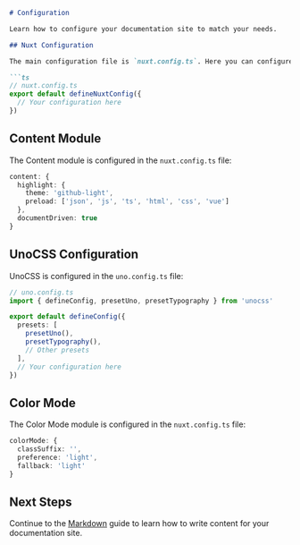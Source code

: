 ```md
# Configuration

Learn how to configure your documentation site to match your needs.

## Nuxt Configuration

The main configuration file is `nuxt.config.ts`. Here you can configure various aspects of your Nuxt application.

```ts
// nuxt.config.ts
export default defineNuxtConfig({
  // Your configuration here
})
```

## Content Module

The Content module is configured in the `nuxt.config.ts` file:

```ts
content: {
  highlight: {
    theme: 'github-light',
    preload: ['json', 'js', 'ts', 'html', 'css', 'vue']
  },
  documentDriven: true
}
```

## UnoCSS Configuration

UnoCSS is configured in the `uno.config.ts` file:

```ts
// uno.config.ts
import { defineConfig, presetUno, presetTypography } from 'unocss'

export default defineConfig({
  presets: [
    presetUno(),
    presetTypography(),
    // Other presets
  ],
  // Your configuration here
})
```

## Color Mode

The Color Mode module is configured in the `nuxt.config.ts` file:

```ts
colorMode: {
  classSuffix: '',
  preference: 'light',
  fallback: 'light'
}
```

## Next Steps

Continue to the [Markdown](/docs/guide/markdown) guide to learn how to write content for your documentation site.
```